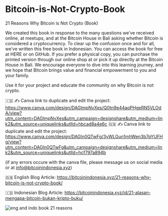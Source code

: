 # Bitcoin-is-Not-Crypto-Book
21 Reasons Why Bitcoin is Not Crypto (Book)

We created this book in response to the many questions we’ve received online, at meetups, and at the Bitcoin House in Bali asking whether Bitcoin is considered a cryptocurrency. To clear up the confusion once and for all, we’ve written this free book in Indonesian. You can access the book for free at HERE or on GitHub. If you prefer a physical copy, you can purchase the printed version through our online shop at or pick it up directly at the Bitcoin House in Bali. We encourage everyone to dive into this learning journey, and we hope that Bitcoin brings value and financial empowerment to you and your family.

Use it for your project and educate the community on why Bitcoin is not crypto.

🇮🇩 ✍️ Canva link to duplicate and edit the project: https://www.canva.com/design/DAGlmpNvXes/Q0tn9e44aqPHgeRN5VLOdA/view?utm_content=DAGlmpNvXes&utm_campaign=designshare&utm_medium=link2&utm_source=uniquelinks&utlId=hbcad8a4e6c
🇬🇧 ✍️ Canva link to duplicate and edit the project: https://www.canva.com/design/DAGln0QTwFg/3yWLGun1mhWen3b7pYUFHg/view?utm_content=DAGln0QTwFg&utm_campaign=designshare&utm_medium=link2&utm_source=uniquelinks&utlId=hcf797a894b

(if any errors occure with the canva file, please message us on social media or at info@bitcoinindonesia.xyz)

🇬🇧 English Blog Article: https://bitcoinindonesia.xyz/21-reasons-why-bitcoin-is-not-crypto-book/

🇮🇩 Indonesian Blog Article: https://bitcoinindonesia.xyz/id/21-alasan-mengapa-bitcoin-bukan-kripto-buku/

![eng and indo book 21 reasons](https://github.com/user-attachments/assets/3ebc6359-85ea-48d8-b94e-a9cad41a12cd)

